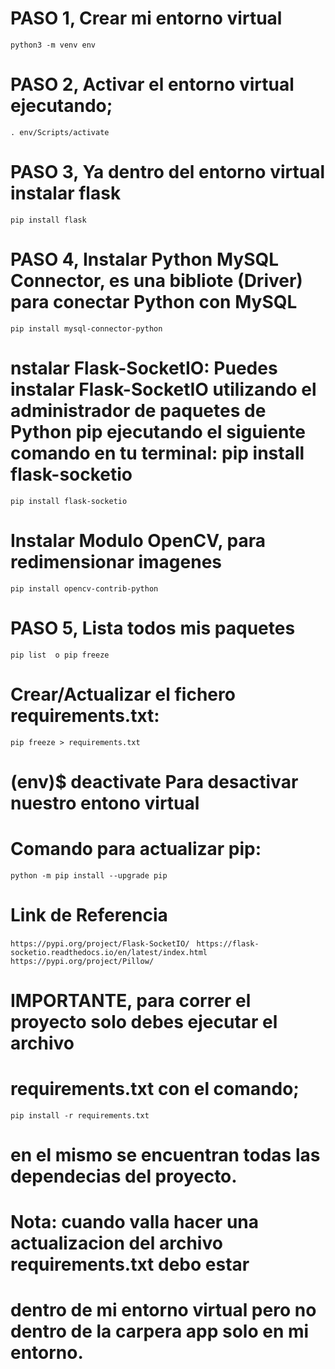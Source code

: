 # PASO 1, Crear mi entorno virtual
```python3 -m venv env ```

# PASO 2, Activar el entorno virtual ejecutando;
``` . env/Scripts/activate ```
 
# PASO 3, Ya dentro del entorno virtual instalar flask
``` pip install flask ```

# PASO 4, Instalar Python MySQL Connector, es una bibliote (Driver) para conectar Python con MySQL
``` pip install mysql-connector-python ```

# nstalar Flask-SocketIO: Puedes instalar Flask-SocketIO utilizando el administrador de paquetes de Python pip ejecutando el siguiente comando en tu terminal: pip install flask-socketio
``` pip install flask-socketio ```

# Instalar Modulo OpenCV, para redimensionar imagenes
``` pip install opencv-contrib-python ```

# PASO 5, Lista todos mis paquetes
``` pip list  o pip freeze ```

# Crear/Actualizar el fichero requirements.txt:
``` pip freeze > requirements.txt ```

# (env)$ deactivate   Para desactivar nuestro entono virtual
 
# Comando para actualizar pip:
``` python -m pip install --upgrade pip ```
# Link de Referencia 
``` https://pypi.org/project/Flask-SocketIO/ ```
``` https://flask-socketio.readthedocs.io/en/latest/index.html```
``` https://pypi.org/project/Pillow/  ```



# IMPORTANTE, para correr el proyecto solo debes ejecutar el archivo
# requirements.txt con el comando;
``` pip install -r requirements.txt ```
# en el mismo se encuentran todas las dependecias del proyecto.

# Nota: cuando valla hacer una actualizacion del archivo requirements.txt debo estar
# dentro de mi entorno virtual pero no dentro de la carpera app solo en mi entorno.